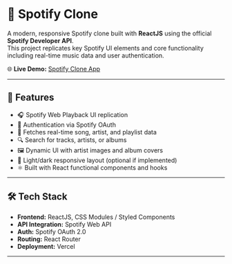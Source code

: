 # 🎵 Spotify Clone

A modern, responsive Spotify clone built with **ReactJS** using the official **Spotify Developer API**.  
This project replicates key Spotify UI elements and core functionality including real-time music data and user authentication.

🌐 **Live Demo:** [Spotify Clone App](https://react-spotify-clone-eight.vercel.app/)

---

## 🚀 Features

- 🎧 Spotify Web Playback UI replication
- 🔐 Authentication via Spotify OAuth
- 📡 Fetches real-time song, artist, and playlist data
- 🔍 Search for tracks, artists, or albums
- 🖼️ Dynamic UI with artist images and album covers
- 🌙 Light/dark responsive layout (optional if implemented)
- ⚛️ Built with React functional components and hooks


---

## 🛠 Tech Stack

- **Frontend:** ReactJS, CSS Modules / Styled Components
- **API Integration:** Spotify Web API
- **Auth:** Spotify OAuth 2.0
- **Routing:** React Router
- **Deployment:** Vercel

---


